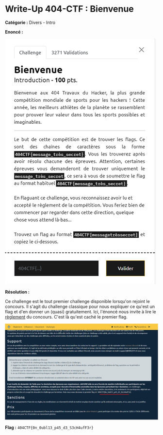 # Write-Up 404-CTF : Bienvenue

__Catégorie :__ Divers - Intro

**Enoncé :**

![Enoncé](images/enonce.png)

**Résolution :**

Ce challenge est le tout premier challenge disponible lorsqu'on rejoint le concours. Il s'agit du challenge classique pour nous expliquer ce qu'est un flag et d'en donner un (quasi) gratuitement. Ici, l'énoncé nous invite à lire le [règlement](https://ctf.404ctf.fr/règles) du concours. C'est là qu'est caché le premier flag.

![Image1](images/image1.png)

**Flag :** `404CTF{0n_0ubl13_p45_d3_S3cH4ufF3r}`